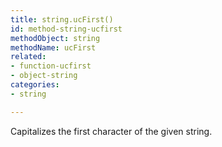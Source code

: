 ```yaml
---
title: string.ucFirst()
id: method-string-ucfirst
methodObject: string
methodName: ucFirst
related:
- function-ucfirst
- object-string
categories:
- string

---
```


Capitalizes the first character of the given string.
